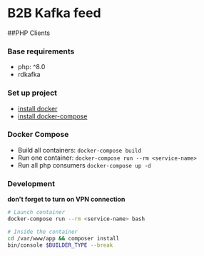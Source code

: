 B2B Kafka feed
==============

##PHP Clients
### Base requirements
* php: ^8.0
* rdkafka

### Set up project
* [install docker](https://docs.docker.com/engine/install/)
* [install docker-compose](https://docs.docker.com/compose/install/)

### Docker Compose
* Build all containers: `docker-compose build`
* Run one container: `docker-compose run --rm <service-name>`
* Run all php consumers `docker-compose up -d`

### Development
**don't forget to turn on VPN connection**
```bash
# Launch container
docker-compose run --rm <service-name> bash

# Inside the container
cd /var/www/app && composer install
bin/console $BUILDER_TYPE --break
```
